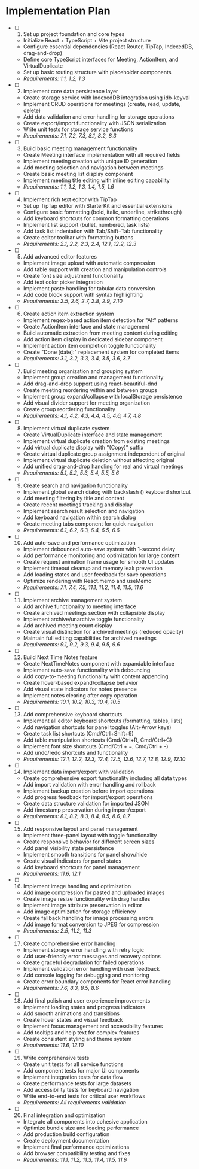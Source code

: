 # Implementation Plan

- [ ] 1. Set up project foundation and core types
  - Initialize React + TypeScript + Vite project structure
  - Configure essential dependencies (React Router, TipTap, IndexedDB, drag-and-drop)
  - Define core TypeScript interfaces for Meeting, ActionItem, and VirtualDuplicate
  - Set up basic routing structure with placeholder components
  - _Requirements: 1.1, 1.2, 1.3_

- [ ] 2. Implement core data persistence layer
  - Create storage service with IndexedDB integration using idb-keyval
  - Implement CRUD operations for meetings (create, read, update, delete)
  - Add data validation and error handling for storage operations
  - Create export/import functionality with JSON serialization
  - Write unit tests for storage service functions
  - _Requirements: 7.1, 7.2, 7.3, 8.1, 8.2, 8.3_

- [ ] 3. Build basic meeting management functionality
  - Create Meeting interface implementation with all required fields
  - Implement meeting creation with unique ID generation
  - Add meeting selection and navigation between meetings
  - Create basic meeting list display component
  - Implement meeting title editing with inline editing capability
  - _Requirements: 1.1, 1.2, 1.3, 1.4, 1.5, 1.6_

- [ ] 4. Implement rich text editor with TipTap
  - Set up TipTap editor with StarterKit and essential extensions
  - Configure basic formatting (bold, italic, underline, strikethrough)
  - Add keyboard shortcuts for common formatting operations
  - Implement list support (bullet, numbered, task lists)
  - Add task list indentation with Tab/Shift+Tab functionality
  - Create editor toolbar with formatting buttons
  - _Requirements: 2.1, 2.2, 2.3, 2.4, 12.1, 12.2, 12.3_

- [ ] 5. Add advanced editor features
  - Implement image upload with automatic compression
  - Add table support with creation and manipulation controls
  - Create font size adjustment functionality
  - Add text color picker integration
  - Implement paste handling for tabular data conversion
  - Add code block support with syntax highlighting
  - _Requirements: 2.5, 2.6, 2.7, 2.8, 2.9, 2.10_

- [ ] 6. Create action item extraction system
  - Implement regex-based action item detection for "AI:" patterns
  - Create ActionItem interface and state management
  - Build automatic extraction from meeting content during editing
  - Add action item display in dedicated sidebar component
  - Implement action item completion toggle functionality
  - Create "Done [date]:" replacement system for completed items
  - _Requirements: 3.1, 3.2, 3.3, 3.4, 3.5, 3.6, 3.7_

- [ ] 7. Build meeting organization and grouping system
  - Implement group creation and management functionality
  - Add drag-and-drop support using react-beautiful-dnd
  - Create meeting reordering within and between groups
  - Implement group expand/collapse with localStorage persistence
  - Add visual divider support for meeting organization
  - Create group reordering functionality
  - _Requirements: 4.1, 4.2, 4.3, 4.4, 4.5, 4.6, 4.7, 4.8_

- [ ] 8. Implement virtual duplicate system
  - Create VirtualDuplicate interface and state management
  - Implement virtual duplicate creation from existing meetings
  - Add virtual duplicate display with "(Copy)" suffix
  - Create virtual duplicate group assignment independent of original
  - Implement virtual duplicate deletion without affecting original
  - Add unified drag-and-drop handling for real and virtual meetings
  - _Requirements: 5.1, 5.2, 5.3, 5.4, 5.5, 5.6_

- [ ] 9. Create search and navigation functionality
  - Implement global search dialog with backslash (\) keyboard shortcut
  - Add meeting filtering by title and content
  - Create recent meetings tracking and display
  - Implement search result selection and navigation
  - Add keyboard navigation within search dialog
  - Create meeting tabs component for quick navigation
  - _Requirements: 6.1, 6.2, 6.3, 6.4, 6.5, 6.6_

- [ ] 10. Add auto-save and performance optimization
  - Implement debounced auto-save system with 1-second delay
  - Add performance monitoring and optimization for large content
  - Create request animation frame usage for smooth UI updates
  - Implement timeout cleanup and memory leak prevention
  - Add loading states and user feedback for save operations
  - Optimize rendering with React.memo and useMemo
  - _Requirements: 7.1, 7.4, 7.5, 11.1, 11.2, 11.4, 11.5, 11.6_

- [ ] 11. Implement archive management system
  - Add archive functionality to meeting interface
  - Create archived meetings section with collapsible display
  - Implement archive/unarchive toggle functionality
  - Add archived meeting count display
  - Create visual distinction for archived meetings (reduced opacity)
  - Maintain full editing capabilities for archived meetings
  - _Requirements: 9.1, 9.2, 9.3, 9.4, 9.5, 9.6_

- [ ] 12. Build Next Time Notes feature
  - Create NextTimeNotes component with expandable interface
  - Implement auto-save functionality with debouncing
  - Add copy-to-meeting functionality with content appending
  - Create hover-based expand/collapse behavior
  - Add visual state indicators for notes presence
  - Implement notes clearing after copy operation
  - _Requirements: 10.1, 10.2, 10.3, 10.4, 10.5_

- [ ] 13. Add comprehensive keyboard shortcuts
  - Implement all editor keyboard shortcuts (formatting, tables, lists)
  - Add navigation shortcuts for panel toggles (Alt+Arrow keys)
  - Create task list shortcuts (Cmd/Ctrl+Shift+9)
  - Add table manipulation shortcuts (Cmd/Ctrl+R, Cmd/Ctrl+C)
  - Implement font size shortcuts (Cmd/Ctrl + =, Cmd/Ctrl + -)
  - Add undo/redo shortcuts and functionality
  - _Requirements: 12.1, 12.2, 12.3, 12.4, 12.5, 12.6, 12.7, 12.8, 12.9, 12.10_

- [ ] 14. Implement data import/export with validation
  - Create comprehensive export functionality including all data types
  - Add import validation with error handling and rollback
  - Implement backup creation before import operations
  - Add progress feedback for import/export operations
  - Create data structure validation for imported JSON
  - Add timestamp preservation during import/export
  - _Requirements: 8.1, 8.2, 8.3, 8.4, 8.5, 8.6, 8.7_

- [ ] 15. Add responsive layout and panel management
  - Implement three-panel layout with toggle functionality
  - Create responsive behavior for different screen sizes
  - Add panel visibility state persistence
  - Implement smooth transitions for panel show/hide
  - Create visual indicators for panel states
  - Add keyboard shortcuts for panel management
  - _Requirements: 11.6, 12.1_

- [ ] 16. Implement image handling and optimization
  - Add image compression for pasted and uploaded images
  - Create image resize functionality with drag handles
  - Implement image attribute preservation in editor
  - Add image optimization for storage efficiency
  - Create fallback handling for image processing errors
  - Add image format conversion to JPEG for compression
  - _Requirements: 2.5, 11.2, 11.3_

- [ ] 17. Create comprehensive error handling
  - Implement storage error handling with retry logic
  - Add user-friendly error messages and recovery options
  - Create graceful degradation for failed operations
  - Implement validation error handling with user feedback
  - Add console logging for debugging and monitoring
  - Create error boundary components for React error handling
  - _Requirements: 7.6, 8.3, 8.5, 8.6_

- [ ] 18. Add final polish and user experience improvements
  - Implement loading states and progress indicators
  - Add smooth animations and transitions
  - Create hover states and visual feedback
  - Implement focus management and accessibility features
  - Add tooltips and help text for complex features
  - Create consistent styling and theme system
  - _Requirements: 11.6, 12.10_

- [ ] 19. Write comprehensive tests
  - Create unit tests for all service functions
  - Add component tests for major UI components
  - Implement integration tests for data flow
  - Create performance tests for large datasets
  - Add accessibility tests for keyboard navigation
  - Write end-to-end tests for critical user workflows
  - _Requirements: All requirements validation_

- [ ] 20. Final integration and optimization
  - Integrate all components into cohesive application
  - Optimize bundle size and loading performance
  - Add production build configuration
  - Create deployment documentation
  - Implement final performance optimizations
  - Add browser compatibility testing and fixes
  - _Requirements: 11.1, 11.2, 11.3, 11.4, 11.5, 11.6_